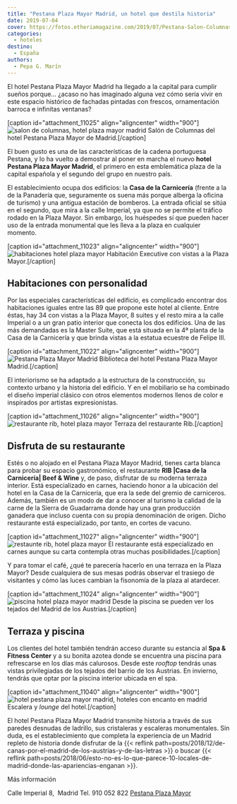```yaml
---
title: "Pestana Plaza Mayor Madrid, un hotel que destila historia"
date: 2019-07-04
cover: https://fotos.etheriamagazine.com/2019/07/Pestana-Salon-Columnas-plaza-mayor.jpg
categories: 
  - hoteles
destino: 
  - España
authors: 
  - Pepa G. Marín
---
```


El hotel Pestana Plaza Mayor Madrid ha llegado a la capital para cumplir sueños 
porque... ¿acaso no has imaginado alguna vez cómo sería vivir en este espacio histórico 
de fachadas pintadas con frescos, ornamentación barroca e infinitas ventanas? 

\[caption id="attachment\_11025" align="aligncenter" width="900"\]![salon de columnas, hotel plaza mayor madrid](https://fotos.etheriamagazine.com/2019/07/Pestana-Salon-Columnas-plaza-mayor.jpg "Salón de Columnas del hotel Pestana Plaza Mayor de Madrid.") Salón de Columnas del hotel Pestana Plaza Mayor de Madrid.\[/caption\]

El buen gusto es una de las características de la cadena portuguesa Pestana, y lo ha vuelto a demostrar al poner en marcha el nuevo **hotel Pestana Plaza Mayor Madrid**, el primero en esta emblemática plaza de la capital española y el segundo del grupo en nuestro país.

El establecimiento ocupa dos edificios: la **Casa de la Carnicería** (frente a la de la Panadería que, seguramente os suena más porque alberga la oficina de turismo) y una antigua estación de bomberos. La entrada oficial se sitúa en el segundo, que mira a la calle Imperial, ya que no se permite el tráfico rodado en la Plaza Mayor. Sin embargo, los huéspedes sí que pueden hacer uso de la entrada monumental que les lleva a la plaza en cualquier momento.

\[caption id="attachment\_11023" align="aligncenter" width="900"\]![habitaciones hotel plaza mayor](https://fotos.etheriamagazine.com/2019/07/Pestana-Habitacion-Executive.jpg "Habitación Executive con vistas a la Plaza Mayor.") Habitación Executive con vistas a la Plaza Mayor.\[/caption\]

## Habitaciones con personalidad

Por las especiales características del edificio, es complicado encontrar dos habitaciones iguales entre las 89 que propone este hotel al cliente. Entre éstas, hay 34 con vistas a la Plaza Mayor, 8 suites y el resto mira a la calle Imperial o a un gran patio interior que conecta los dos edificios. Una de las más demandadas es la Master Suite, que está situada en la 4ª planta de la Casa de la Carnicería y que brinda vistas a la estatua ecuestre de Felipe III.

\[caption id="attachment\_11022" align="aligncenter" width="900"\]![Pestana Plaza Mayor Madrid](https://fotos.etheriamagazine.com/2019/07/Pestana-Biblioteca.jpg "Biblioteca del hotel Pestana Plaza Mayor Madrid.") Biblioteca del hotel Pestana Plaza Mayor Madrid.\[/caption\]

El interiorismo se ha adaptado a la estructura de la construcción, su contexto urbano y la historia del edificio. Y en el mobiliario se ha combinado el diseño imperial clásico con otros elementos modernos llenos de color e inspirados por artistas expresionistas.

\[caption id="attachment\_11026" align="aligncenter" width="900"\]![restaurante rib, hotel plaza mayor](https://fotos.etheriamagazine.com/2019/07/Pestana-Terraza-Rib-Restaurante.jpg "Terraza del restaurante Rib.") Terraza del restaurante Rib.\[/caption\]

## Disfruta de su restaurante

Estés o no alojado en el Pestana Plaza Mayor Madrid, tienes carta blanca para probar su espacio gastronómico, el restaurante **RIB |Casa de la Carnicería| Beef & Wine** y, de paso, disfrutar de su moderna terraza interior. Está especializado en carnes, haciendo honor a la ubicación del hotel en la Casa de la Carnicería, que era la sede del gremio de carniceros. Además, también es un modo de dar a conocer al turismo la calidad de la carne de la Sierra de Guadarrama donde hay una gran producción ganadera que incluso cuenta con su propia denominación de origen. Dicho restaurante está especializado, por tanto, en cortes de vacuno.

\[caption id="attachment\_11027" align="aligncenter" width="900"\]![restaunte rib, hotel plaza mayor](https://fotos.etheriamagazine.com/2019/07/restaurante-rib-pestana-plaza-mayor.jpg "El restaurante está especializado en carnes aunque su carta contempla otras muchas posibilidades.") El restaurante está especializado en carnes aunque su carta contempla otras muchas posibilidades.\[/caption\]

Y para tomar el café, ¿qué te parecería hacerlo en una terraza en la Plaza Mayor? Desde cualquiera de sus mesas podrás observar el trasiego de visitantes y cómo las luces cambian la fisonomía de la plaza al atardecer.

\[caption id="attachment\_11024" align="aligncenter" width="900"\]![piscina hotel plaza mayor madrid](https://fotos.etheriamagazine.com/2019/07/Pestana-plaza-mayor-Piscina.jpg "Desde la piscina se pueden ver los tejados del Madrid de los Austrias.") Desde la piscina se pueden ver los tejados del Madrid de los Austrias.\[/caption\]

## Terraza y piscina

Los clientes del hotel también tendrán acceso durante su estancia al **Spa & Fitness Center** y a su bonita azotea donde se encuentra una piscina para refrescarse en los días más calurosos. Desde este _rooftop_ tendrás unas vistas privilegiadas de los tejados del barrio de los Austrias. En invierno, tendrás que optar por la piscina interior ubicada en el spa.

\[caption id="attachment\_11040" align="aligncenter" width="900"\]![hotel pestana plaza mayor madrid, hoteles con encanto en madrid](https://fotos.etheriamagazine.com/2019/07/escalera-lounge-pestana-plaza-mayor.jpg "Escalera y lounge del hotel.") Escalera y _lounge_ del hotel.\[/caption\]

El hotel Pestana Plaza Mayor Madrid transmite historia a través de sus paredes desnudas de ladrillo, sus cristaleras y escaleras monumentales. Sin duda, es el establecimiento que completa la experiencia de un Madrid repleto de historia donde disfrutar de la {{< reflink path=posts/2018/12/de-canas-por-el-madrid-de-los-austrias-y-de-las-letras >}} o buscar {{< reflink path=posts/2018/06/esto-no-es-lo-que-parece-10-locales-de-madrid-donde-las-apariencias-enganan >}}.

Más información 

Calle Imperial 8,  Madrid Tel. 910 052 822 [Pestana Plaza Mayor](https://www.pestanacollection.com/es/hotel/pestana-madrid-plaza-mayor)
